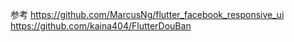 参考
https://github.com/MarcusNg/flutter_facebook_responsive_ui
https://github.com/kaina404/FlutterDouBan
